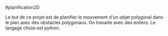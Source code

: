 #planification2D

Le but de ce projet est de planifier le mouvement d'un objet polygonal dans le plan avec des obstacles polygonaux. On travaille avec des entiers. Le langage choisi est python.
